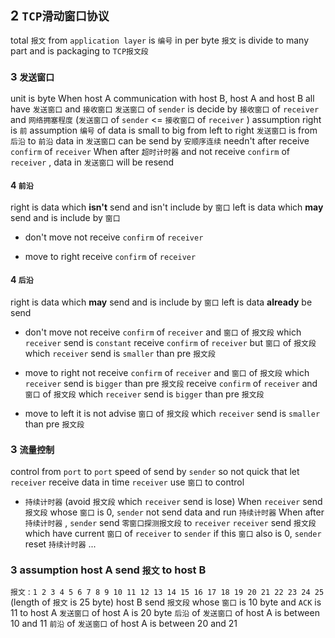 ## 2 `TCP滑动窗口协议`
total `报文` from `application layer` is `编号` in per byte
`报文` is divide to many part and is packaging to `TCP报文段` 



### 3  `发送窗口` 
unit is byte
When host A communication with host B, host A and host B all have `发送窗口` and `接收窗口` 
`发送窗口` of `sender` is decide by `接收窗口` of `receiver` and `网络拥塞程度` (`发送窗口` of `sender` <= `接收窗口` of `receiver` )
assumption right is `前` 
assumption `编号` of data is small to big   from left to right
`发送窗口` is from `后沿` to `前沿` 
data in `发送窗口` can be send by `安顺序连续`  needn't after receive `confirm` of `receiver` 
When after `超时计时器` and not receive `confirm` of `receiver` , data in `发送窗口` will be resend

#### 4   `前沿` 
right is data which **isn't** send and isn't include by `窗口` 
left is data which **may** send and is include by `窗口` 

* don't move
not receive `confirm` of `receiver` 

* move to right
receive `confirm` of `receiver` 


#### 4   `后沿` 
right is data which **may** send and is include by `窗口` 
left is data **already** be send

* don't move
not receive `confirm` of `receiver` and `窗口` of `报文段` which `receiver` send is `constant` 
receive `confirm` of `receiver` but `窗口` of `报文段` which `receiver` send is `smaller` than pre `报文段` 

* move to right
not receive `confirm` of `receiver` and `窗口` of `报文段` which `receiver` send is `bigger` than pre `报文段` 
receive `confirm` of `receiver` and `窗口` of `报文段` which `receiver` send is `bigger` than pre `报文段`

* move to left
it is not advise
`窗口` of `报文段` which `receiver` send is `smaller` than pre `报文段`




### 3  `流量控制` 
control from `port` to `port` 
speed of send by `sender` so not quick that let `receiver` receive data in time
`receiver` use `窗口` to control

* `持续计时器` (avoid `报文段` which `receiver` send is lose)
When `receiver` send `报文段` whose `窗口` is 0, `sender` not send data and run `持续计时器` 
When after `持续计时器` , `sender` send `零窗口探测报文段` to `receiver` 
`receiver` send `报文段` which have current `窗口` of `receiver` to `sender` 
if this `窗口` also is 0, `sender` reset `持续计时器` 
...





### 3  assumption host A send `报文` to host B
`报文` : `1 2 3 4 5 6 7 8 9 10 11 12 13 14 15 16 17 18 19 20 21 22 23 24 25` (length of `报文` is 25 byte)
host B send `报文段` whose `窗口` is 10 byte and `ACK` is 11 to host A
`发送窗口` of host A is 20 byte
`后沿` of `发送窗口` of host A is between 10 and 11
`前沿` of `发送窗口` of host A is between 20 and 21
